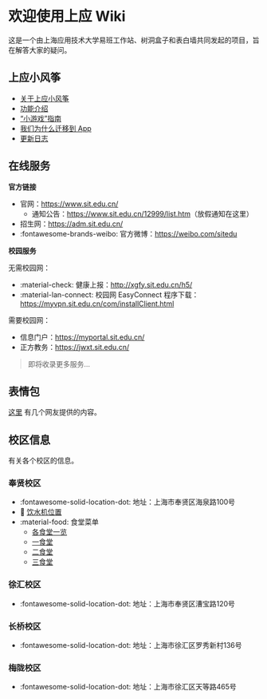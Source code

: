 # 欢迎使用上应 Wiki

这是一个由上海应用技术大学易班工作站、树洞盒子和表白墙共同发起的项目，旨在解答大家的疑问。

## 上应小风筝

- [关于上应小风筝](./kite-app/about/)
- [功能介绍](./kite-app/feature/)
- [“小游戏”指南](./kite-app/game/)
- [我们为什么迁移到 App](./kite-app/why-do-we-migrate/)
- [更新日志](./kite-app/changelog/)
<!-- - [未来功能](./kite-app/todo/) -->

## 在线服务

**官方链接**

- 官网：<https://www.sit.edu.cn/>
	- 通知公告：<https://www.sit.edu.cn/12999/list.htm>（放假通知在这里）
- 招生网：<https://adm.sit.edu.cn/>
- :fontawesome-brands-weibo: 官方微博：<https://weibo.com/sitedu>

**校园服务**

无需校园网：

- :material-check:       健康上报：<http://xgfy.sit.edu.cn/h5/>
- :material-lan-connect: 校园网 EasyConnect 程序下载：<https://myvpn.sit.edu.cn/com/installClient.html>

需要校园网：

- 信息门户：<https://myportal.sit.edu.cn/>
- 正方教务：<https://jwxt.sit.edu.cn/>

> 即将收录更多服务…

## 表情包

 [这里](./emotion/) 有几个网友提供的内容。

## 校区信息

有关各个校区的信息。

### 奉贤校区

- :fontawesome-solid-location-dot: 地址：上海市奉贤区海泉路100号
- :potable_water: [饮水机位置](./fengxian/water/)
- :material-food: 食堂菜单
	- [各食堂一览](./fengxian/canteen-menu/)
	- [一食堂](./fengxian/canteen-menu/canteen-1/)
	- [二食堂](./fengxian/canteen-menu/canteen-2/)
	- [三食堂](./fengxian/canteen-menu/canteen-3/)

### 徐汇校区

- :fontawesome-solid-location-dot: 地址：上海市奉贤区漕宝路120号

### 长桥校区

- :fontawesome-solid-location-dot: 地址：上海市徐汇区罗秀新村136号

### 梅陇校区

- :fontawesome-solid-location-dot: 地址：上海市徐汇区天等路465号

